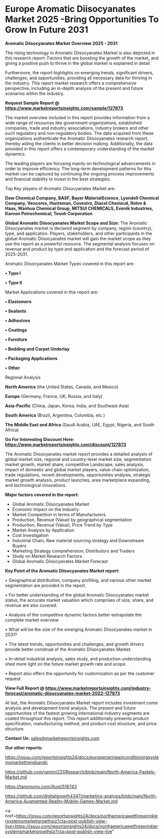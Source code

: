 # Europe Aromatic Diisocyanates Market 2025 -Bring Opportunities To Grow In Future 2031

<Strong> Aromatic Diisocyanates Market Overview 2025 - 2031</strong>

The rising technology in Aromatic Diisocyanates Market is also depicted in this research report. Factors that are boosting the growth of the market, and giving a positive push to thrive in the global market is explained in detail.

Furthermore, the report highlights on emerging trends, significant drivers, challenges, and opportunities, providing all necessary data for thriving in the industry. This report market research offers a comprehensive perspective, including an in-depth analysis of the present and future scenarios within the industry.

<strong>Request Sample Report @ <a href=https://www.marketreportsinsights.com/sample/127873>https://www.marketreportsinsights.com/sample/127873</a></strong>

The market overview included in this report provides information from a wide range of resources like government organizations, established companies, trade and industry associations, industry brokers and other such regulatory and non-regulatory bodies. The data acquired from these organizations authenticate the Aromatic Diisocyanates research report, thereby aiding the clients in better decision making. Additionally, the data provided in this report offers a contemporary understanding of the market dynamics.

The leading players are focusing mainly on technological advancements in order to improve efficiency. The long-term development patterns for this market can be captured by continuing the ongoing process improvements and financial stability to invest in the best strategies.

Top Key players of Aromatic Diisocyanates Market are:

<strong>Dow Chemical Company, BASF, Bayer MaterialScience, Lyondell Chemical Company, Vencorex, Huntsman, Covestro, Diacel Chemical, Rohm & Haas, Wanhua Chemical Group, MITSUI CHEMICALS, Evonik Industries, Karoon Petrochemical, Tosoh Corporation</strong>

<strong><b>Global Aromatic Diisocyanates Market Scope and Size:</b></strong>
The Aromatic Diisocyanates market is declared segment by company, region (country), type, and application. Players, stakeholders, and other participants in the global Aromatic Diisocyanates market will gain the market scope as they use the report as a powerful resource. The segmental analysis focuses on revenue and product by type and application and the forecast period of 2025-2031.

Aromatic Diisocyanates Market Types covered in this report are:

<strong>• Type I

• Type II</strong>

Market Applications covered in this report are:

<strong>• Elastomers

• Sealants

• Adhesives

• Coatings

• Furniture

• Bedding and Carpet Underlay

• Packaging Applications

• Other</strong> 

Regional Analysis

<strong>North America</strong> (the United States, Canada, and Mexico)

<strong>Europe</strong> (Germany, France, UK, Russia, and Italy)

<strong>Asia-Pacific</strong> (China, Japan, Korea, India, and Southeast Asia)

<strong>South America</strong> (Brazil, Argentina, Colombia, etc.)

<strong>The Middle East and Africa</strong> (Saudi Arabia, UAE, Egypt, Nigeria, and South Africa)

<strong>Go For Interesting Discount Here: <a href=https://www.marketreportsinsights.com/discount/127873>https://www.marketreportsinsights.com/discount/127873</a></strong>

The Aromatic Diisocyanates market report provides a detailed analysis of global market size, regional and country-level market size, segmentation market growth, market share, competitive Landscape, sales analysis, impact of domestic and global market players, value chain optimization, trade regulations, recent developments, opportunities analysis, strategic market growth analysis, product launches, area marketplace expanding, and technological innovations.

<strong><b>Major factors covered in the report:</b></strong>
<ul>
  <li>Global Aromatic Diisocyanates Market </li>
  <li>Economic Impact on the Industry</li>
  <li>Market Competition in terms of Manufacturers</li>
  <li>Production, Revenue (Value) by geographical segmentation</li>
  <li>Production, Revenue (Value), Price Trend by Type</li>
  <li>Market Analysis by Application</li>
  <li>Cost Investigation</li>
  <li>Industrial Chain, Raw material sourcing strategy and Downstream Buyers</li>
  <li>Marketing Strategy comprehension, Distributors and Traders</li>
  <li>Study on Market Research Factors</li>
  <li>Global Aromatic Diisocyanates Market Forecast</li>
</ul>

<strong><b>Key Point of the Aromatic Diisocyanates Market report:</b></strong>

• Geographical distribution, company profiling, and various other market segmentation are provided in the report.

• For better understanding of the global Aromatic Diisocyanates market status, the accurate market valuation which comprises of size, share, and revenue are also covered.

• Analysis of the competitive dynamic factors better extrapolate the complete market overview

• What will be the size of the emerging Aromatic Diisocyanates market in 2031?

• The latest trends, opportunities and challenges, and growth drivers provide better construal of the Aromatic Diisocyanates Market.

• In-detail industrial analysis, sales study, and production understanding shed more light on the future market growth rate and scope.

• Report also offers the opportunity for customization as per the customer request.

<strong><b>View Full Report @ <a href=https://www.marketreportsinsights.com/industry-forecast/aromatic-diisocyanates-market-2022-127873>https://www.marketreportsinsights.com/industry-forecast/aromatic-diisocyanates-market-2022-127873</a></b></strong>


At last, the Aromatic Diisocyanates Market report includes investment come analysis and development trend analysis. The present and future opportunities of the fastest growing international industry segments are coated throughout this report. This report additionally presents product specification, manufacturing method, and product cost structure, and price structure.

<strong>Contact Us:</strong>
sales@marketreportsinsights.com

<strong>Our other reports:</strong>

<a href=https://issuu.com/reportsinsights24/docs/europemarineairconditioningsystemsmarkettrendsandc>https://issuu.com/reportsinsights24/docs/europemarineairconditioningsystemsmarkettrendsandc</a>

<a href=https://github.com/yamini231/Research/blob/main/North-America-Pastels-Market.md>https://github.com/yamini231/Research/blob/main/North-America-Pastels-Market.md</a>

<a href=https://tanomuno.com/illust/518743>https://tanomuno.com/illust/518743</a>

<a href=https://github.com/digitalgrowth4347/marketing-analysis/blob/main/North-America-Augmented-Reality-Mobile-Games-Market.md>https://github.com/digitalgrowth4347/marketing-analysis/blob/main/North-America-Augmented-Reality-Mobile-Games-Market.md</a>

<a href=https://issuu.com/reportsinsights24/docs/northamericawetfiresprinklersystemsmarketgrowthsiz?cta=post-publish-view-live>https://issuu.com/reportsinsights24/docs/northamericawetfiresprinklersystemsmarketgrowthsiz?cta=post-publish-view-live</a>"
